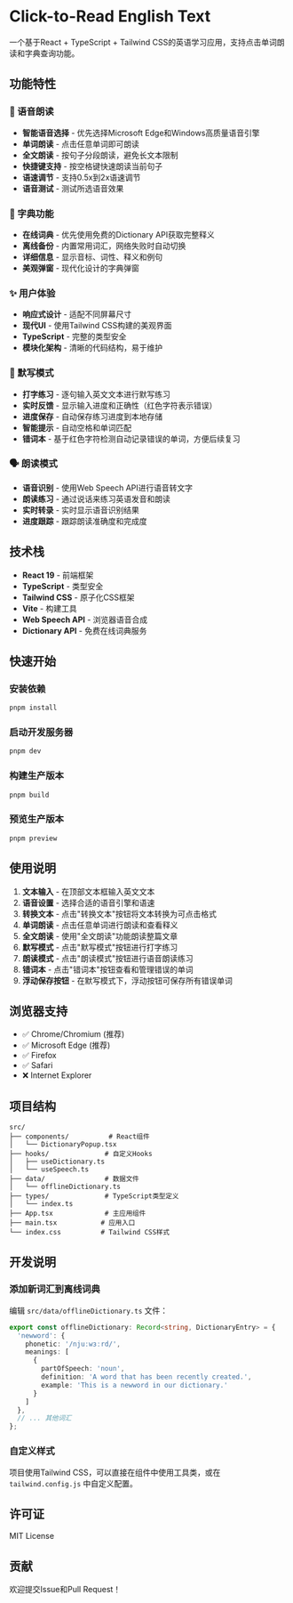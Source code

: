 # Click-to-Read English Text

一个基于React + TypeScript + Tailwind CSS的英语学习应用，支持点击单词朗读和字典查询功能。

## 功能特性

### 🎵 语音朗读
- **智能语音选择** - 优先选择Microsoft Edge和Windows高质量语音引擎
- **单词朗读** - 点击任意单词即可朗读
- **全文朗读** - 按句子分段朗读，避免长文本限制
- **快捷键支持** - 按空格键快速朗读当前句子
- **语速调节** - 支持0.5x到2x语速调节
- **语音测试** - 测试所选语音效果

### 📖 字典功能
- **在线词典** - 优先使用免费的Dictionary API获取完整释义
- **离线备份** - 内置常用词汇，网络失败时自动切换
- **详细信息** - 显示音标、词性、释义和例句
- **美观弹窗** - 现代化设计的字典弹窗

### ✨ 用户体验
- **响应式设计** - 适配不同屏幕尺寸
- **现代UI** - 使用Tailwind CSS构建的美观界面
- **TypeScript** - 完整的类型安全
- **模块化架构** - 清晰的代码结构，易于维护

### 🎤 默写模式
- **打字练习** - 逐句输入英文文本进行默写练习
- **实时反馈** - 显示输入进度和正确性（红色字符表示错误）
- **进度保存** - 自动保存练习进度到本地存储
- **智能提示** - 自动空格和单词匹配
- **错词本** - 基于红色字符检测自动记录错误的单词，方便后续复习

### 🗣️ 朗读模式
- **语音识别** - 使用Web Speech API进行语音转文字
- **朗读练习** - 通过说话来练习英语发音和朗读
- **实时转录** - 实时显示语音识别结果
- **进度跟踪** - 跟踪朗读准确度和完成度

## 技术栈

- **React 19** - 前端框架
- **TypeScript** - 类型安全
- **Tailwind CSS** - 原子化CSS框架
- **Vite** - 构建工具
- **Web Speech API** - 浏览器语音合成
- **Dictionary API** - 免费在线词典服务

## 快速开始

### 安装依赖
```bash
pnpm install
```

### 启动开发服务器
```bash
pnpm dev
```

### 构建生产版本
```bash
pnpm build
```

### 预览生产版本
```bash
pnpm preview
```

## 使用说明

1. **文本输入** - 在顶部文本框输入英文文本
2. **语音设置** - 选择合适的语音引擎和语速
3. **转换文本** - 点击"转换文本"按钮将文本转换为可点击格式
4. **单词朗读** - 点击任意单词进行朗读和查看释义
5. **全文朗读** - 使用"全文朗读"功能朗读整篇文章
6. **默写模式** - 点击"默写模式"按钮进行打字练习
7. **朗读模式** - 点击"朗读模式"按钮进行语音朗读练习
8. **错词本** - 点击"错词本"按钮查看和管理错误的单词
9. **浮动保存按钮** - 在默写模式下，浮动按钮可保存所有错误单词

## 浏览器支持

- ✅ Chrome/Chromium (推荐)
- ✅ Microsoft Edge (推荐)
- ✅ Firefox
- ✅ Safari
- ❌ Internet Explorer

## 项目结构

```
src/
├── components/          # React组件
│   └── DictionaryPopup.tsx
├── hooks/              # 自定义Hooks
│   ├── useDictionary.ts
│   └── useSpeech.ts
├── data/               # 数据文件
│   └── offlineDictionary.ts
├── types/              # TypeScript类型定义
│   └── index.ts
├── App.tsx             # 主应用组件
├── main.tsx           # 应用入口
└── index.css          # Tailwind CSS样式
```

## 开发说明

### 添加新词汇到离线词典

编辑 `src/data/offlineDictionary.ts` 文件：

```typescript
export const offlineDictionary: Record<string, DictionaryEntry> = {
  'newword': {
    phonetic: '/njuːwɜːrd/',
    meanings: [
      { 
        partOfSpeech: 'noun', 
        definition: 'A word that has been recently created.',
        example: 'This is a newword in our dictionary.'
      }
    ]
  },
  // ... 其他词汇
};
```

### 自定义样式

项目使用Tailwind CSS，可以直接在组件中使用工具类，或在 `tailwind.config.js` 中自定义配置。

## 许可证

MIT License

## 贡献

欢迎提交Issue和Pull Request！

